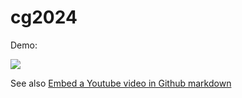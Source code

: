 # cg2024


Demo:

![](https://youtu.be/zfcqzCsQ1rc)

See also [Embed a Youtube video in Github markdown](http://damien.pobel.fr/post/youtube-video-github/)

